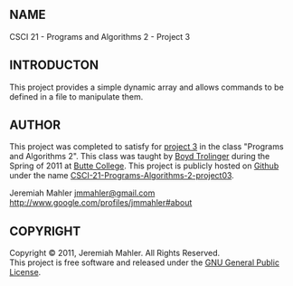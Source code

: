 
NAME
----

CSCI 21 - Programs and Algorithms 2 - Project 3

INTRODUCTON
-----------

This project provides a simple dynamic array and allows
commands to be defined in a file to manipulate them.

AUTHOR
------

This project was completed to satisfy for [project 3][lab3]
in the class "Programs and Algorithms 2".
This class was taught by [Boyd Trolinger][boyd] during the Spring of
2011 at [Butte College][butte].
This project is publicly hosted on [Github][gith] under the name [CSCI-21-Programs-Algorithms-2-project03][prj3].

 [lab3]: http://foobt.net/csci21/S3513_11/labs/lab3.html
 [butte]: http://www.butte.edu
 [boyd]: http://www.foobt.net
 [prj3]: https://github.com/jmahler/CSCI-21-Programs-Algorithms-2-project03
 [gith]: http://github.com

Jeremiah Mahler <jmmahler@gmail.com><br>
<http://www.google.com/profiles/jmmahler#about>

COPYRIGHT
---------

Copyright &copy; 2011, Jeremiah Mahler.  All Rights Reserved.<br>
This project is free software and released under
the [GNU General Public License][gpl].

 [gpl]: http://www.gnu.org/licenses/gpl.html


